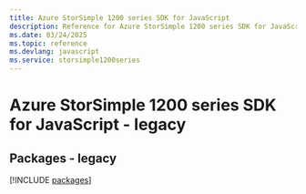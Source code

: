 ```yaml
---
title: Azure StorSimple 1200 series SDK for JavaScript
description: Reference for Azure StorSimple 1200 series SDK for JavaScript
ms.date: 03/24/2025
ms.topic: reference
ms.devlang: javascript
ms.service: storsimple1200series
---
```

# Azure StorSimple 1200 series SDK for JavaScript - legacy
## Packages - legacy
[!INCLUDE [packages](storsimple-1200-series-index.md)]